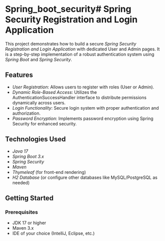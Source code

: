 # Spring_boot_security# Spring Security Registration and Login Application  

This project demonstrates how to build a secure *Spring Security Registration and Login Application* with dedicated User and Admin pages. It is a step-by-step implementation of a robust authentication system using *Spring Boot* and *Spring Security*.  

## Features  
- *User Registration*: Allows users to register with roles (User or Admin).  
- *Dynamic Role-Based Access*: Utilizes the AuthenticationSuccessHandler interface to distribute permissions dynamically across users.  
- *Login Functionality*: Secure login system with proper authentication and authorization.  
- *Password Encryption*: Implements password encryption using Spring Security for enhanced security.  

## Technologies Used  
- *Java 17*  
- *Spring Boot 3.x*  
- *Spring Security*  
- *Maven*  
- *Thymeleaf* (for front-end rendering)  
- *H2 Database* (or configure other databases like MySQL/PostgreSQL as needed)  

## Getting Started  

### Prerequisites  
- JDK 17 or higher  
- Maven 3.x  
- IDE of your choice (IntelliJ, Eclipse, etc.)
